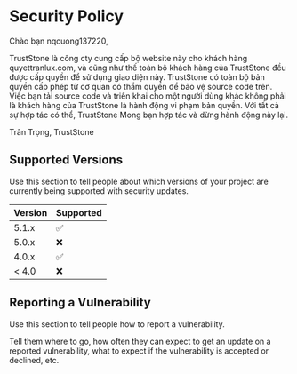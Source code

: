 # Security Policy

Chào bạn nqcuong137220,

TrustStone là công cty cung cấp bộ website này cho khách hàng quyettranlux.com, và cũng như thế toàn bộ khách hàng của TrustStone đều được cấp quyền để sử dụng giao diện này.
TrustStone có toàn bộ bản quyền cấp phép từ cơ quan có thẩm quyền để bảo vệ source code trên.
Việc bạn tải source code và triển khai cho một người dùng khác không phải là khách hàng của TrustStone là hành động vi phạm bản quyền.
Với tất cả sự hợp tác có thể, TrustStone Mong bạn hợp tác và dừng hành động này lại.

Trân Trọng,
TrustStone

## Supported Versions

Use this section to tell people about which versions of your project are
currently being supported with security updates.

| Version | Supported          |
| ------- | ------------------ |
| 5.1.x   | :white_check_mark: |
| 5.0.x   | :x:                |
| 4.0.x   | :white_check_mark: |
| < 4.0   | :x:                |

## Reporting a Vulnerability

Use this section to tell people how to report a vulnerability.

Tell them where to go, how often they can expect to get an update on a
reported vulnerability, what to expect if the vulnerability is accepted or
declined, etc.
